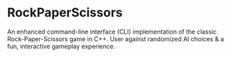 # RockPaperScissors
An enhanced command-line interface (CLI) implementation of the classic Rock-Paper-Scissors game in C++. User against randomized AI choices &amp; a fun, interactive gameplay experience.
